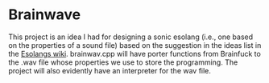 # Brainwave

This project is an idea I had for designing a sonic esolang (i.e., one based on the properties of a sound file) based on the suggestion in the ideas list in the [Esolangs wiki](https://esolangs.org/wiki/List_of_ideas). brainwav.cpp will have porter functions from Brainfuck to the .wav file whose properties we use to store the programming. The project will also evidently have an interpreter for the wav file.
